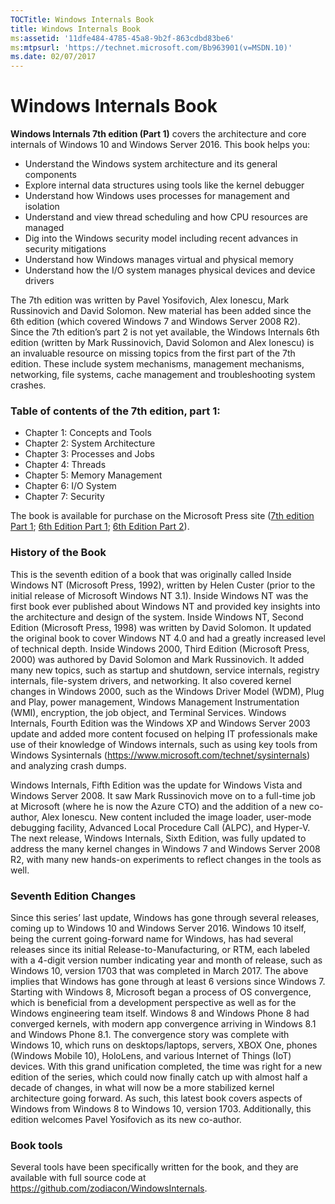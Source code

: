 ```yaml
--- 
TOCTitle: Windows Internals Book
title: Windows Internals Book
ms:assetid: '11dfe484-4785-45a8-9b2f-863cdbd83be6'
ms:mtpsurl: 'https://technet.microsoft.com/Bb963901(v=MSDN.10)'
ms.date: 02/07/2017
---
```

Windows Internals Book
======================
 
**Windows Internals 7th edition (Part 1)** covers the architecture and core internals of Windows 10 and Windows Server 2016. This book helps you:

*	Understand the Windows system architecture and its general components
*	Explore internal data structures using tools like the kernel debugger
*	Understand how Windows uses processes for management and isolation
*	Understand and view thread scheduling and how CPU resources are managed
*	Dig into the Windows security model including recent advances in security mitigations
*	Understand how Windows manages virtual and physical memory
*	Understand how the I/O system manages physical devices and device drivers
	

The 7th edition was written by Pavel Yosifovich, Alex Ionescu, Mark Russinovich and David Solomon. New material has been added since the 6th edition (which covered Windows 7 and Windows Server 2008 R2).
Since the 7th edition’s part 2 is not yet available, the Windows Internals 6th edition (written by Mark Russinovich, David Solomon and Alex Ionescu) is an invaluable resource on missing topics from the first part of the 7th edition. These include system mechanisms, management mechanisms, networking, file systems, cache management and troubleshooting system crashes.

### Table of contents of the 7th edition, part 1:
*	Chapter 1: Concepts and Tools
*	Chapter 2: System Architecture
*	Chapter 3: Processes and Jobs
*	Chapter 4: Threads
*	Chapter 5: Memory Management
*	Chapter 6: I/O System
*	Chapter 7: Security

The book is available for purchase on the Microsoft Press site ([7th edition Part 1](https://www.microsoftpressstore.com/store/windows-internals-part-1-system-architecture-processes-9780735684188); [6th Edition Part 1](https://www.microsoftpressstore.com/store/windows-internals-part-1-9780735648739); [6th Edition Part 2](https://www.microsoftpressstore.com/store/windows-internals-part-2-9780735665873)).

### History of the Book
This is the seventh edition of a book that was originally called Inside Windows NT (Microsoft Press, 1992), written by Helen Custer (prior to the initial release of Microsoft Windows NT 3.1). Inside Windows NT was the first book ever published about Windows NT and provided key insights into the architecture and design of the system. Inside Windows NT, Second Edition (Microsoft Press, 1998) was written by David Solomon. It updated the original book to cover Windows NT 4.0 and had a greatly increased level of technical depth. 
Inside Windows 2000, Third Edition (Microsoft Press, 2000) was authored by David Solomon and Mark Russinovich. It added many new topics, such as startup and shutdown, service internals, registry internals, file-system drivers, and networking. It also covered kernel changes in Windows 2000, such as the Windows Driver Model (WDM), Plug and Play, power management, Windows Management Instrumentation (WMI), encryption, the job object, and Terminal Services. Windows Internals, Fourth Edition was the Windows XP and Windows Server 2003 update and added more content focused on helping IT professionals make use of their knowledge of Windows internals, such as using key tools from Windows Sysinternals (https://www.microsoft.com/technet/sysinternals) and analyzing crash dumps.

Windows Internals, Fifth Edition was the update for Windows Vista and Windows Server 2008. It saw Mark Russinovich move on to a full-time job at Microsoft (where he is now the Azure CTO) and the addition of a new co-author, Alex Ionescu. New content included the image loader, user-mode debugging facility, Advanced Local Procedure Call (ALPC), and Hyper-V. The next release, Windows Internals, Sixth Edition, was fully updated to address the many kernel changes in Windows 7 and Windows Server 2008 R2, with many new hands-on experiments to reflect changes in the tools as well.

### Seventh Edition Changes
Since this series’ last update, Windows has gone through several releases, coming up to Windows 10 and Windows Server 2016. Windows 10 itself, being the current going-forward name for Windows, has had several releases since its initial Release-to-Manufacturing, or RTM, each labeled with a 4-digit version number indicating year and month of release, such as Windows 10, version 1703 that was completed in March 2017. The above implies that Windows has gone through at least 6 versions since Windows 7.
Starting with Windows 8, Microsoft began a process of OS convergence, which is beneficial from a development perspective as well as for the Windows engineering team itself. Windows 8 and Windows Phone 8 had converged kernels, with modern app convergence arriving in Windows 8.1 and Windows Phone 8.1. The convergence story was complete with Windows 10, which runs on desktops/laptops, servers, XBOX One, phones (Windows Mobile 10), HoloLens, and various Internet of Things (IoT) devices.
With this grand unification completed, the time was right for a new edition of the series, which could now finally catch up with almost half a decade of changes, in what will now be a more stabilized kernel architecture going forward. As such, this latest book covers aspects of Windows from Windows 8 to Windows 10, version 1703. Additionally, this edition welcomes Pavel Yosifovich as its new co-author.

### Book tools
Several tools have been specifically written for the book, and they are available with full source code at https://github.com/zodiacon/WindowsInternals.

